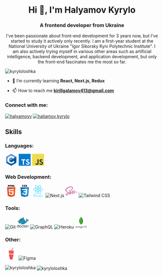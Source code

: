 <h1 align="center">Hi 👋, I'm Halyamov Kyrylo</h1>
<h3 align="center">A frontend developer from Ukraine</h3>
<p align='center'>I've been passionate about front-end development for 3 years now, but I've started to study it actively only recently. I am a first-year student at the National University of Ukraine "Igor Sikorsky Kyiv Polytechnic Institute". I am also actively trying myself in various other areas such as artificial intelligence, backend development, and application development, but only the front-end fascinates me the most so far.</p>

<p align="left"> <img src="https://komarev.com/ghpvc/?username=kyryloloshka&label=Profile%20views&color=0e75b6&style=flat" alt="kyryloloshka" /> </p>

- 🌱 I’m currently learning **React, Next.js, Redux**

- 📫 How to reach me **kirillgalamov413@gmail.com**

<h3 align="left">Connect with me:</h3>
<p align="left">
<a href="https://instagram.com/halyamovv" target="blank"><img align="center" src="https://raw.githubusercontent.com/rahuldkjain/github-profile-readme-generator/master/src/images/icons/Social/instagram.svg" alt="halyamovv" height="30" width="40" /></a>
<a href="https://www.leetcode.com/haliamov kyrylo" target="blank"><img align="center" src="https://raw.githubusercontent.com/rahuldkjain/github-profile-readme-generator/master/src/images/icons/Social/leet-code.svg" alt="haliamov kyrylo" height="30" width="40" /></a>
</p>

<h2 align="left">Skills</h2>
<h3 align="left">Languages:</h3>
<p align="left"> 
  <img src="https://raw.githubusercontent.com/devicons/devicon/master/icons/c/c-original.svg" alt="C" width="40" height="40"/>
  <img src="https://raw.githubusercontent.com/devicons/devicon/master/icons/typescript/typescript-original.svg" alt="TypeScript" width="40" height="40"/>
  <img src="https://raw.githubusercontent.com/devicons/devicon/master/icons/javascript/javascript-original.svg" alt="JavaScript" width="40" height="40"/>
</p>
<h3 align="left">Web Development:</h3>
<p>
  <img src="https://raw.githubusercontent.com/devicons/devicon/master/icons/html5/html5-original-wordmark.svg" alt="HTML5" width="40" height="40"/>
  <img src="https://raw.githubusercontent.com/devicons/devicon/master/icons/css3/css3-original-wordmark.svg" alt="CSS3" width="40" height="40"/>
  <img src="https://raw.githubusercontent.com/devicons/devicon/master/icons/react/react-original-wordmark.svg" alt="React" width="40" height="40"/>
  <img src="https://cdn.worldvectorlogo.com/logos/nextjs-2.svg" alt="Next.js" width="40" height="40"/>
  <img src="https://raw.githubusercontent.com/devicons/devicon/master/icons/sass/sass-original.svg" alt="Sass" width="40" height="40"/>
  <img src="https://www.vectorlogo.zone/logos/tailwindcss/tailwindcss-icon.svg" alt="Tailwind CSS" width="40" height="40"/>
</p>
<h3 align="left">Tools:</h3>
<p>
  <img src="https://www.vectorlogo.zone/logos/git-scm/git-scm-icon.svg" alt="Git" width="40" height="40"/>
  <img src="https://raw.githubusercontent.com/devicons/devicon/master/icons/docker/docker-original-wordmark.svg" alt="Docker" width="40" height="40"/>
  <img src="https://www.vectorlogo.zone/logos/graphql/graphql-icon.svg" alt="GraphQL" width="40" height="40"/>
  <img src="https://www.vectorlogo.zone/logos/heroku/heroku-icon.svg" alt="Heroku" width="40" height="40"/>
  <img src="https://raw.githubusercontent.com/devicons/devicon/master/icons/mongodb/mongodb-original-wordmark.svg" alt="MongoDB" width="40" height="40"/>
</p>
<h3 align="left">Other:</h3>
<p>
  <img src="https://raw.githubusercontent.com/devicons/devicon/master/icons/gulp/gulp-plain.svg" alt="Gulp" width="40" height="40"/>
  <img src="https://www.vectorlogo.zone/logos/figma/figma-icon.svg" alt="Figma" width="40" height="40"/>
</p>

<p><img align="left" src="https://github-readme-stats.vercel.app/api/top-langs?username=kyryloloshka&show_icons=true&locale=en&layout=compact" alt="kyryloloshka" /></p>

<p>&nbsp;<img align="center" src="https://github-readme-stats.vercel.app/api?username=kyryloloshka&show_icons=true&locale=en" alt="kyryloloshka" /></p>

